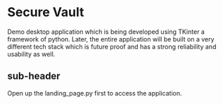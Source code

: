 # Secure Vault

Demo desktop application which is being developed using TKinter a framework of python.
Later, the entire application will be built on a very different tech stack which is future proof and has a strong reliability and usability as well.

## sub-header

Open up the landing_page.py first to access the application.

